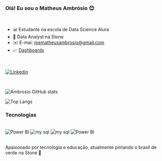 
### Olá! Eu sou o Matheus Ambrósio 😊
<div><br/>

- 📊 Estudante na escola de Data Science Alura
- 💚 Data Analyst na Stone 
- ✉️ E-mai: mematheusambrosio@gmail.com
- 📈 [Dashboards](https://github.com/ambrosioo/Dashboards/tree/main)
<div><br/>


[![Linkedin](https://img.shields.io/badge/LinkedIn-0077B5?style=for-the-badge&logo=linkedin&logoColor=white)](https://www.linkedin.com/in/matheus-ambrosio-719608186/)

<div><br/>

![Ambrosio GitHub stats](https://github-readme-stats.vercel.app/api?username=ambrosioo&show_icons=true&theme=radical)

![Top Langs](https://github-readme-stats.vercel.app/api/top-langs/?username=ambrosioo&hide_progress=true)


### Tecnologias 

<div style="display: inline_block"><br/>
    <img align="center" alt="Power BI" src="https://img.shields.io/badge/Python-14354C?style=for-the-badge&logo=python&logoColor=white" /> 
    <img align="center" alt="my sql" src="https://img.shields.io/badge/MySQL-00000F?style=for-the-badge&logo=mysql&logoColor=white" /> 
     <img align="center" alt="my sql" src="https://img.shields.io/badge/Oracle-F80000?style=for-the-badge&logo=oracle&logoColor=black" /> 
          <img align="center" alt="Power BI" src="https://img.shields.io/badge/Power%20BI-F2C811.svg?style=for-the-badge&logo=Power-BI&logoColor=black" /> 
<div><br/>

Apaixonado por tecnologia e educação, atualmente pintando o brasil de verde na Stone 💚
<div><br/>
